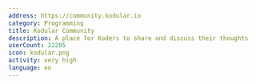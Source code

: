 ```yaml
---
address: https://community.kodular.io
category: Programming
title: Kodular Community
description: A place for Koders to share and discuss their thoughts
userCount: 22205
icon: kodular.png
activity: very high
language: en
---
```

